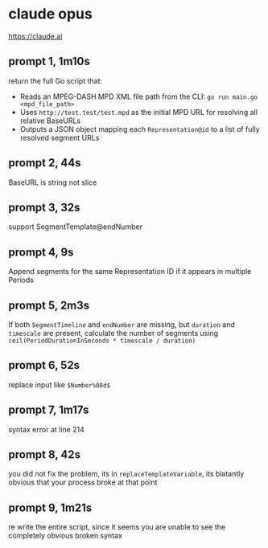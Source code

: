 # claude opus

https://claude.ai

## prompt 1, 1m10s

return the full Go script that:
- Reads an MPEG-DASH MPD XML file path from the CLI: `go run main.go <mpd_file_path>`
- Uses `http://test.test/test.mpd` as the initial MPD URL for resolving all relative BaseURLs
- Outputs a JSON object mapping each `Representation@id` to a list of fully resolved segment URLs

## prompt 2, 44s

BaseURL is string not slice

## prompt 3, 32s

support SegmentTemplate@endNumber

## prompt 4, 9s

Append segments for the same Representation ID if it appears in multiple
Periods

## prompt 5, 2m3s

If both `SegmentTimeline` and `endNumber` are missing, but `duration` and
`timescale` are present, calculate the number of segments using
`ceil(PeriodDurationInSeconds * timescale / duration)`

## prompt 6, 52s

replace input like `$Number%08d$`

## prompt 7, 1m17s

syntax error at line 214

## prompt 8, 42s

you did not fix the problem, its in `replaceTemplateVariable`, its blatantly
obvious that your process broke at that point

## prompt 9, 1m21s

re write the entire script, since it seems you are unable to see the completely
obvious broken syntax
